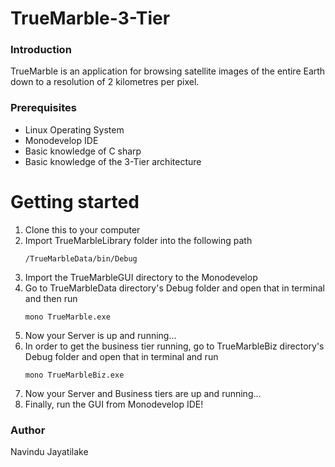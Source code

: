 # TrueMarble-3-Tier

<h3>Introduction</h3>
TrueMarble is an application for browsing satellite images of the entire Earth down to a resolution of 2 kilometres per
pixel.

<h3>Prerequisites</h3>
<ul>
  <li>Linux Operating System</li>
  <li>Monodevelop IDE</li>
  <li>Basic knowledge of C sharp </li>
  <li>Basic knowledge of the 3-Tier architecture</li>
</ul>

<h1>Getting started</h1>
<ol>
  <li>Clone this to your computer</li>
  <li>Import TrueMarbleLibrary folder into the following path </li>


  ``` /TrueMarbleData/bin/Debug ```
 
<li>Import the TrueMarbleGUI directory to the Monodevelop</li>
<li>Go to TrueMarbleData directory's Debug folder and open that in terminal and then run</li>

``` mono TrueMarble.exe ```

<li>Now your Server is up and running...</li>
<li>In order to get the business tier running, go to TrueMarbleBiz directory's Debug folder and open that in terminal and run</li>

``` mono TrueMarbleBiz.exe ```  

<li>Now your Server and Business tiers are up and running...</li>

<li>Finally, run the GUI from Monodevelop IDE!</li>

</ol>

<h3>Author</h3>
<p>Navindu Jayatilake</p>
